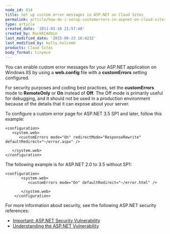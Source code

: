 ```yaml
---
node_id: 614
title: Set up custom error messages in ASP.NET on Cloud Sites
permalink: article/how-do-i-setup-customerrors-in-aspnet-on-cloud-sites
type: article
created_date: '2011-03-16 21:57:40'
created_by: RackKCAdmin
last_modified_date: '2015-06-23 16:4232'
last_modified_by: kelly.holcomb
products: Cloud Sites
body_format: tinymce
---
```


You can enable custom error messages for your ASP.NET application on
Windows IIS by using a **web.config** file with a **customErrors**
setting configured.

For security purposes and coding best practices, set the
**customErrors** mode to **RemoteOnly** or **On** instead of **Off**.
The Off mode is primarily useful for debugging, and it should not be
used in a production environment because of the details that it can
expose about your server.

To configure a custom error page for ASP.NET 3.5 SP1 and later, follow
this example:

    <configuration>
       <system.web>
          <customErrors mode="On" redirectMode="ResponseRewrite" defaultRedirect="~/error.aspx" />

       </system.web>
    </configuration>

The following example is for ASP.NET 2.0 to 3.5 without SP1:

    <configuration>
           <system.web>
              <customErrors mode="On" defaultRedirect="~/error.html" />

           </system.web>
        </configuration>

For more information about security, see the following ASP.NET security
references:

-   [Important: ASP.NET Security
    Vulnerability](http://weblogs.asp.net/scottgu/archive/2010/09/18/important-asp-net-security-vulnerability.aspx)
-   [Understanding the ASP.NET
    Vulnerability](http://blogs.technet.com/b/srd/archive/2010/09/17/understanding-the-asp-net-vulnerability.aspx)


